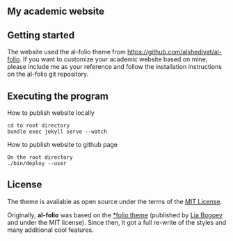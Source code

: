 ## My academic website
## Getting started
The website used the al-folio theme from https://github.com/alshedivat/al-folio.
If you want to customize your academic website based on mine, please include me as your reference and follow the installation instructions on the al-folio git repository.

## Executing the program

How to publish website locally
```
cd to root directory
bundle exec jekyll serve --watch
```

How to publish website to github page

```
On the root directory
./bin/deploy --user
```

## License

The theme is available as open source under the terms of the [MIT License](https://opensource.org/licenses/MIT).

Originally, **al-folio** was based on the [\*folio theme](https://github.com/bogoli/-folio) (published by [Lia Bogoev](http://liabogoev.com) and under the MIT license).
Since then, it got a full re-write of the styles and many additional cool features.
